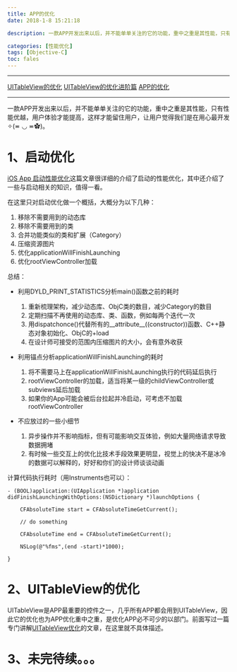 ```yaml
---
title: APP的优化
date: 2018-1-8 15:21:18

description: 一款APP开发出来以后，并不能单单关注的它的功能，重中之重是其性能，只有性能优越，用户体验才能提高，这样才能留住用户，让用户觉得我们是在用心最开发✧(≖ ◡ ≖✿)。

categories: [性能优化]
tags: [Objective-C]
toc: fales 
---
```


***
[UITableView的优化](https://xiaopengmonsters.github.io/2017/12/26/UITableView%E7%9A%84%E4%BC%98%E5%8C%96/)
[UITableView的优化进阶篇](https://xiaopengmonsters.github.io/2018/02/16/UITableView%E7%9A%84%E4%BC%98%E5%8C%96%E8%BF%9B%E9%98%B6%E7%AF%87/)
[APP的优化](https://xiaopengmonsters.github.io/2018/01/08/APP%E7%9A%84%E4%BC%98%E5%8C%96/)
***

一款APP开发出来以后，并不能单单关注的它的功能，重中之重是其性能，只有性能优越，用户体验才能提高，这样才能留住用户，让用户觉得我们是在用心最开发✧(≖ ◡ ≖✿)。

# 1、启动优化

[iOS App 启动性能优化](https://mp.weixin.qq.com/s/Kf3EbDIUuf0aWVT-UCEmbA)这篇文章很详细的介绍了启动的性能优化，其中还介绍了一些与启动相关的知识，值得一看。

在这里只对启动优化做一个概括，大概分为以下几种：

1. 移除不需要用到的动态库
2. 移除不需要用到的类
3. 合并功能类似的类和扩展（Category）
4. 压缩资源图片
5. 优化applicationWillFinishLaunching
6. 优化rootViewController加载

总结：

* 利用DYLD_PRINT_STATISTICS分析main()函数之前的耗时

   1. 重新梳理架构，减少动态库、ObjC类的数目，减少Category的数目
   2. 定期扫描不再使用的动态库、类、函数，例如每两个迭代一次
   3. 用dispatchonce()代替所有的__attribute__((constructor))函数、C++静态对象初始化、ObjC的+load 
   4. 在设计师可接受的范围内压缩图片的大小，会有意外收获


* 利用锚点分析applicationWillFinishLaunching的耗时

   1. 将不需要马上在applicationWillFinishLaunching执行的代码延后执行
   2. rootViewController的加载，适当将某一级的childViewController或subviews延后加载
   3. 如果你的App可能会被后台拉起并冷启动，可考虑不加载rootViewController

   
* 不应放过的一些小细节

   1. 异步操作并不影响指标，但有可能影响交互体验，例如大量网络请求导致数据拥堵
   2. 有时候一些交互上的优化比技术手段效果更明显，视觉上的快决不是冰冷的数据可以解释的，好好和你们的设计师谈谈动画


计算代码执行耗时（用Instruments也可以）：

```
- (BOOL)application:(UIApplication *)application didFinishLaunchingWithOptions:(NSDictionary *)launchOptions {
    
    CFAbsoluteTime start = CFAbsoluteTimeGetCurrent();
    
    // do something
    
    CFAbsoluteTime end = CFAbsoluteTimeGetCurrent();
    
    NSLog(@"%fms",(end -start)*1000);
     
}

```

# 2、UITableView的优化

UITableView是APP最重要的控件之一，几乎所有APP都会用到UITableView，因此它的优化也为APP优化重中之重，是优化APP必不可少的以部门。前面写过一篇专门讲解[UITableView优化](https://xiaopengmonsters.github.io/2017/12/26/UITableView%E7%9A%84%E4%BC%98%E5%8C%96/)的文章，在这里就不具体描述。

# 3、未完待续。。。
